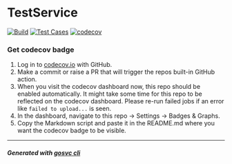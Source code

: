# TestService

[![Build](https://github.com/PereRohit/test-service/actions/workflows/build.yml/badge.svg)](https://github.com/PereRohit/test-service/actions/workflows/build.yml) [![Test Cases](https://github.com/PereRohit/test-service/actions/workflows/test.yml/badge.svg)](https://github.com/PereRohit/test-service/actions/workflows/test.yml) [![codecov](https://codecov.io/gh/PereRohit/test-service/branch/main/graph/badge.svg)](https://codecov.io/gh/PereRohit/test-service)

### Get codecov badge
1. Log in to [codecov.io](https://app.codecov.io/login/gh?utm_department=marketing&utm_source=direct) with GitHub.
2. Make a commit or raise a PR that will trigger the repos built-in GitHub action.
3. When you visit the codecov dashboard now, this repo should be enabled automatically. It might take some time for this repo to be reflected on the codecov dashboard.
Please re-run failed jobs  if an error like `failed to upload...` is seen.
4. In the dashboard, navigate to this repo -> Settings -> Badges & Graphs.
5. Copy the Markdown script and paste it in the README.md where you want the codecov badge to be visible.

___
##### Generated with [gosvc cli](https://github.com/PereRohit/gosvc)
